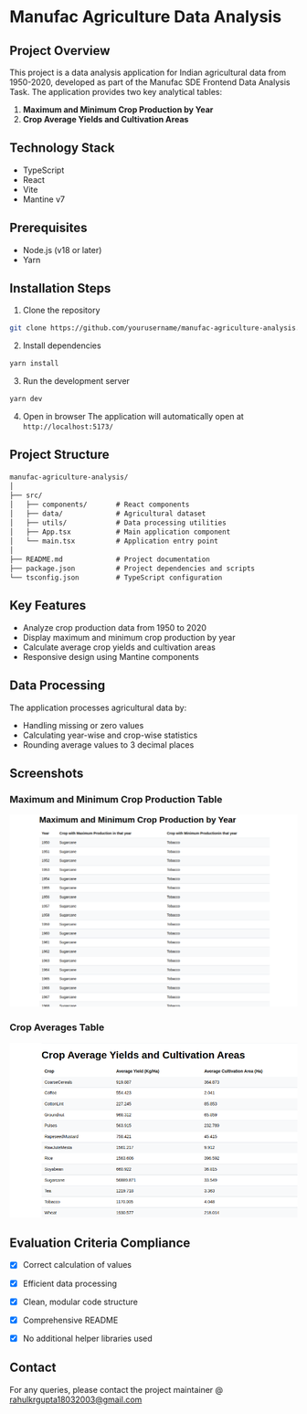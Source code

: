 # Manufac Agriculture Data Analysis

## Project Overview
This project is a data analysis application for Indian agricultural data from 1950-2020, developed as part of the Manufac SDE Frontend Data Analysis Task. The application provides two key analytical tables:

1. **Maximum and Minimum Crop Production by Year**
2. **Crop Average Yields and Cultivation Areas**

## Technology Stack
- TypeScript
- React
- Vite
- Mantine v7

## Prerequisites
- Node.js (v18 or later)
- Yarn

## Installation Steps

1. Clone the repository
```bash
git clone https://github.com/yourusername/manufac-agriculture-analysis.git

```

2. Install dependencies
```bash
yarn install
```

3. Run the development server
```bash
yarn dev
```

4. Open in browser
The application will automatically open at `http://localhost:5173/`

## Project Structure
```
manufac-agriculture-analysis/
│
├── src/
│   ├── components/       # React components
│   ├── data/             # Agricultural dataset
│   ├── utils/            # Data processing utilities
│   ├── App.tsx           # Main application component
│   └── main.tsx          # Application entry point
│
├── README.md             # Project documentation
├── package.json          # Project dependencies and scripts
└── tsconfig.json         # TypeScript configuration
```

## Key Features
- Analyze crop production data from 1950 to 2020
- Display maximum and minimum crop production by year
- Calculate average crop yields and cultivation areas
- Responsive design using Mantine components

## Data Processing
The application processes agricultural data by:
- Handling missing or zero values
- Calculating year-wise and crop-wise statistics
- Rounding average values to 3 decimal places

## Screenshots

### Maximum and Minimum Crop Production Table
![Max Min Production Table Screenshot](src/images/Max.png)

### Crop Averages Table
![Crop Averages Table Screenshot](src/images/cropAvg.png)

## Evaluation Criteria Compliance
- [x] Correct calculation of values
- [x] Efficient data processing
- [x] Clean, modular code structure
- [x] Comprehensive README
- [x] No additional helper libraries used


## Contact
For any queries, please contact the project maintainer @ rahulkrgupta18032003@gmail.com
```



